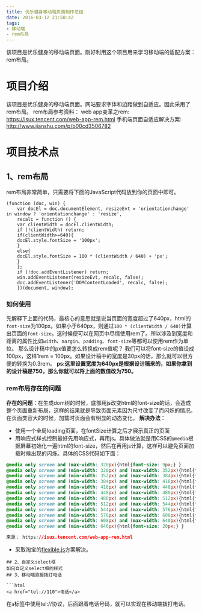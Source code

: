```yaml
---
title: 优乐健身移动端页面制作总结
date: 2016-03-12 21:50:42
tags: 
- 移动端 
- rem布局
---
```

该项目是优乐健身的移动端页面。刚好利用这个项目用来学习移动端的适配方案：rem布局。 
<!-- more -->

# 项目介绍
该项目是优乐健身的移动端页面。网站要求字体和边距做到自适应。因此采用了rem布局。
rem布局参考资料：
web app变革之rem: https://isux.tencent.com/web-app-rem.html
手机端页面自适应解决方案: http://www.jianshu.com/p/b00cd3506782

# 项目技术点
## 1、rem布局
rem布局非常简单，只需要将下面的JavaScript代码放到你的页面中即可。
```
(function (doc, win) { 
	var docEl = doc.documentElement, resizeEvt = 'orientationchange' in window ? 'orientationchange' : 'resize', 
	recalc = function () { 
	var clientWidth = docEl.clientWidth; 
	if (!clientWidth) return; 
	if(clientWidth>=640){ 
	docEl.style.fontSize = '100px'; 
	}
	else{ 
	docEl.style.fontSize = 100 * (clientWidth / 640) + 'px'; 
	}
	}; 
	if (!doc.addEventListener) return; 
	win.addEventListener(resizeEvt, recalc, false); 
	doc.addEventListener('DOMContentLoaded', recalc, false); 
	})(document, window);
```
### 如何使用
先解释下上面的代码，最核心的意思就是说当页面的宽度超过了640px，html的`font-size`为100px。如果小于640px，则通过`100 * (clientWidth / 640)`计算出页面的`font-size`。这时候便可以在网页中尽情使用rem了。所以涉及到宽度和距离的属性比如`width`、`margin`、`padding`、`font-size`等都可以使用rem作为单位。
那么设计稿中的px值要怎么转换成rem值呢？
我们可以将font-size的值设成100px，这样1rem = 100px。如果设计稿中的宽度是30px的话，那么就可以很方便的转换为0.3rem。
**ps:这里设置宽度为640px是根据设计稿来的，如果你拿到的设计稿是750，那么你就可以将上面的数值改为750。**

### rem布局存在的问题
**存在的问题**：在生成dom树的时候，底部用js改变html的font-size的话，会造成整个页面重新布局，这样的结果就是导致页面元素因为尺寸改变了而闪烁的情况。在页面类容大的时候，加载时页面会有明显的动态变化，
**解决办法**： 
* 使用一个全局loading页面，在fontSize计算之后才展示真正的页面
* 用响应式样式控制最好先用响应式，再用js。具体做法就是用CSS的`@media`根据屏幕初始化一遍html的font-size，然后在再用js计算，这样可以避免页面加载时候出现的闪烁。具体的CSS代码如下面：
```css
@media only screen and (max-width: 320px){html{font-size: 9px;} }
@media only screen and (min-width: 320px) and (max-width: 352px){html{font-size: 10px;} }
@media only screen and (min-width: 352px) and (max-width: 384px){html{font-size: 11px;} }
@media only screen and (min-width: 384px) and (max-width: 416px){html{font-size: 12px;} }
@media only screen and (min-width: 416px) and (max-width: 448px){html{font-size: 13px;} }
@media only screen and (min-width: 448px) and (max-width: 480px){html{font-size: 14px;} }
@media only screen and (min-width: 480px) and (max-width: 512px){html{font-size: 15px;} }
@media only screen and (min-width: 512px) and (max-width: 544px){html{font-size: 16px;} }
@media only screen and (min-width: 544px) and (max-width: 576px){html{font-size: 17px;} }
@media only screen and (min-width: 576px) and (max-width: 608px){html{font-size: 18px;} }
@media only screen and (min-width: 608px) and (max-width: 640px){html{font-size: 19px;} }
@media only screen and (min-width: 640px){html{font-size: 20px;} }

来源： https://isux.tencent.com/web-app-rem.html
```     
* 采取淘宝的[flexible.js](https://github.com/amfe/lib-flexible)方案解决。
```
## 2、自定义select框
如何自定义select框的样式
## 3、移动端直接拨打电话

```html
<a href="tel://110">电话</a>
```
在`a`标签中使用tel://协议，后面跟着电话号码，就可以实现在移动端拨打电话。